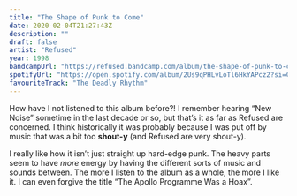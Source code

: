 ```yaml
---
title: "The Shape of Punk to Come"
date: 2020-02-04T21:27:43Z
description: ""
draft: false
artist: "Refused"
year: 1998
bandcampUrl: "https://refused.bandcamp.com/album/the-shape-of-punk-to-come"
spotifyUrl: "https://open.spotify.com/album/2Us9qPHLvLoTl6HkYAPcz2?si=CHytfuNZTne64GKUHWrpPw"
favouriteTrack: "The Deadly Rhythm"
---
```


How have I not listened to this album before?! I remember hearing &ldquo;New Noise&rdquo; sometime in the last decade or so, but that’s it as far as Refused are concerned. I think historically it was probably because I was put off by music that was a bit too **shout-y** (and Refused are very shout-y).

I really like how it isn’t just straight up hard-edge punk. The heavy parts seem to have _more_ energy by having the different sorts of music and sounds between. The more I listen to the album as a whole, the more I like it. I can even forgive the title &ldquo;The Apollo Programme Was a Hoax&rdquo;.